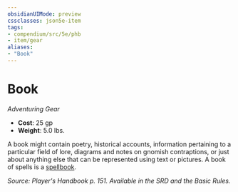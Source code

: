 ```yaml
---
obsidianUIMode: preview
cssclasses: json5e-item
tags:
- compendium/src/5e/phb
- item/gear
aliases: 
- "Book"
---
```

# Book
*Adventuring Gear*  

- **Cost**: 25 gp
- **Weight**: 5.0 lbs.

A book might contain poetry, historical accounts, information pertaining to a particular field of lore, diagrams and notes on gnomish contraptions, or just about anything else that can be represented using text or pictures. A book of spells is a [spellbook](4-Resources/Compendium/items/spellbook.md).

*Source: Player's Handbook p. 151. Available in the SRD and the Basic Rules.*